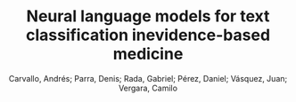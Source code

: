 ---
paperId: 13
author: Carvallo, Andrés; Parra, Denis; Rada, Gabriel; Pérez, Daniel; Vásquez, Juan;  Vergara, Camilo 
title: Neural language models for text classification inevidence-based medicine
pdf: carvallo_longPresentation_62.pdf
poster: carvallo_longPresentation_62.png
alt: --
type: Oral
topic: Machine Learning
link: --
conference: neurips
year: 2020
tags: neurips-2020
---
